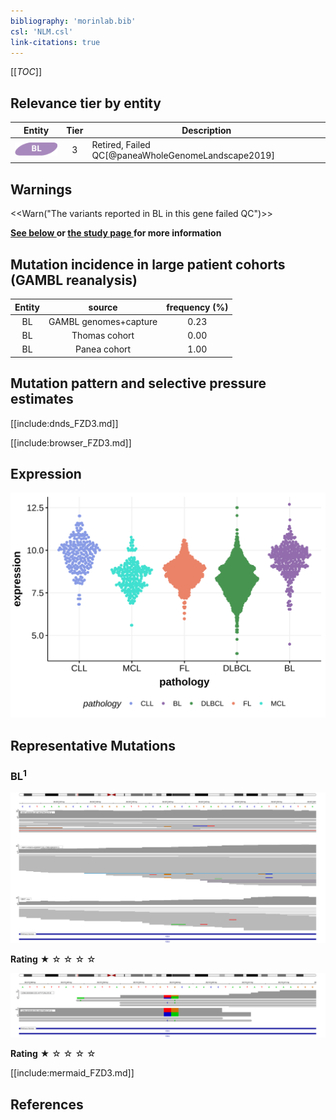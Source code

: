```yaml
---
bibliography: 'morinlab.bib'
csl: 'NLM.csl'
link-citations: true
---
```

[[_TOC_]]




## Relevance tier by entity

|Entity|Tier|Description                           |
|:------:|:----:|--------------------------------------|
|![BL](images/icons/BL_tier2.png)    |3   |Retired, Failed QC[@paneaWholeGenomeLandscape2019]|

## Warnings

<<Warn("The variants reported in BL in this gene failed QC")>>

**[See below ](#representative-mutations) or [the study page ](papers/paneaWholeGenomeLandscape2019.md#tier-2) for more information**
## Mutation incidence in large patient cohorts (GAMBL reanalysis)

|Entity|source               |frequency (%)|
|:------:|:---------------------:|:-------------:|
|BL    |GAMBL genomes+capture|0.23         |
|BL    |Thomas cohort        |0.00         |
|BL    |Panea cohort         |1.00         |

## Mutation pattern and selective pressure estimates

[[include:dnds_FZD3.md]]




[[include:browser_FZD3.md]]

## Expression
![](images/gene_expression/FZD3_by_pathology.svg)
<!-- ORIGIN: paneaWholeGenomeLandscape2019 -->
<!-- BL: paneaWholeGenomeLandscape2019 -->

## Representative Mutations

### BL<sup>1</sup>
![](primary/Panea_FZD3_1.svg)

**Rating**
&starf; &star; &star; &star; &star;

![](primary/Panea_FZD3_2.svg)

**Rating**
&starf; &star; &star; &star; &star;


[[include:mermaid_FZD3.md]]

## References

